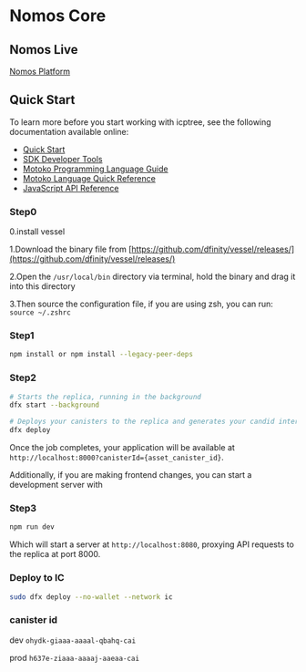 # Nomos Core

## Nomos Live

[Nomos Platform](https://h637e-ziaaa-aaaaj-aaeaa-cai.raw.ic0.app/)

## Quick Start

To learn more before you start working with icptree, see the following documentation available online:

- [Quick Start](https://sdk.dfinity.org/docs/quickstart/quickstart-intro.html)
- [SDK Developer Tools](https://sdk.dfinity.org/docs/developers-guide/sdk-guide.html)
- [Motoko Programming Language Guide](https://sdk.dfinity.org/docs/language-guide/motoko.html)
- [Motoko Language Quick Reference](https://sdk.dfinity.org/docs/language-guide/language-manual.html)
- [JavaScript API Reference](https://erxue-5aaaa-aaaab-qaagq-cai.raw.ic0.app)

### Step0

0.install vessel

1.Download the binary file from [https://github.com/dfinity/vessel/releases/](https://github.com/dfinity/vessel/releases/)

2.Open the `/usr/local/bin` directory via terminal, hold the binary and drag it into this directory

3.Then source the configuration file, if you are using zsh, you can run: `source ~/.zshrc`

### Step1

```bash
npm install or npm install --legacy-peer-deps
```

### Step2

```bash
# Starts the replica, running in the background
dfx start --background

# Deploys your canisters to the replica and generates your candid interface
dfx deploy
```

Once the job completes, your application will be available at `http://localhost:8000?canisterId={asset_canister_id}`.

Additionally, if you are making frontend changes, you can start a development server with

### Step3

```bash
npm run dev
```

Which will start a server at `http://localhost:8080`, proxying API requests to the replica at port 8000.

### Deploy to IC

```bash
sudo dfx deploy --no-wallet --network ic
```

### canister id

dev `ohydk-giaaa-aaaal-qbahq-cai`

prod `h637e-ziaaa-aaaaj-aaeaa-cai`
